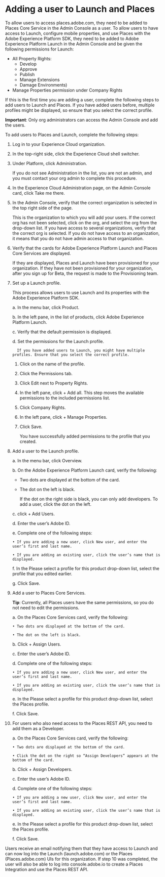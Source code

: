 # Adding a user to Launch and Places

To allow users to access places.adobe.com, they need to be added to Places Core Service in the Admin Console as a user. To allow users to have access to Launch, configure mobile properties, and use Places with the Adobe Experience Platform SDK, they need to be added to Adobe Experience Platform Launch in the Admin Console and be given the following permissions for Launch:

* All Property Rights:
  * Develop
  * Approve
  * Publish
  * Manage Extensions
  * Damage Environments\)
* Manage Properties permission under Company Rights 

If this is the first time you are adding a user, complete the following steps to add users to Launch and Places. If you have added users before, multiple profiles might be displayed, so ensure that you select the correct profile.

**Important**: Only org administrators can access the Admin Console and add the users.

To add users to Places and Launch, complete the following steps:

1. Log in to your Experience Cloud organization.
2. In the top-right side, click the Experience Cloud shell switcher.
3. Under Platform, click Administration.

   If you do not see Administration in the list, you are not an admin, and you must contact your org admin to complete this procedure.

4. In the Experience Cloud Administration page, on the Admin Console card, click Take me there.
5. In the Admin Console, verify that the correct organization is selected in the top right side of the page.

   This is the organization to which you will add your users. If the correct org has not been selected, click on the org, and select the org from the drop-down list. If you have access to several organizations, verify that the correct org is selected. If you do not have access to an organization, it means that you do not have admin access to that organization.

6. Verify that the cards for Adobe Experience Platform Launch and Places Core Services are displayed.

   If they are displayed, Places and Launch have been provisioned for your organization. If they have not been provisioned for your organization, after you sign up for Beta, the request is made to the Provisioning team.

7. Set up a Launch profile.

   This process allows users to use Launch and its properties with the Adobe Experience Platform SDK.

     a. In the menu bar, click Product.

     b. In the left pane, in the list of products, click Adobe Experience Platform Launch.

     c. Verify that the default permission is displayed.

     d. Set the permissions for the Launch profile.

         If you have added users to Launch, you might have multiple profiles. Ensure that you select the correct profile.

   1. Click on the name of the profile.
   2. Click the Permissions tab.
   3. Click Edit next to Property Rights.
   4. In the left pane, click + Add all. This step moves the available permissions to the included permissions list.
   5. Click Company Rights.
   6. In the left pane, click + Manage Properties.
   7. Click Save.

      You have successfully added permissions to the profile that you created.

8. Add a user to the Launch profile.

   a. In the menu bar, click Overview.

   b. On the Adobe Experience Platform Launch card, verify the following:

   * Two dots are displayed at the bottom of the card.
   * The dot on the left is black.

     If the dot on the right side is black, you can only add developers. To add a user, click the dot on the left.

   c. click + Add Users.

   d. Enter the user’s Adobe ID.

   e. Complete one of the following steps:

       • If you are adding a new user, click New user, and enter the user’s first and last name.

       • If you are adding an existing user, click the user’s name that is displayed.

   f. In the Please select a profile for this product drop-down list, select the profile that you edited earlier.

   g. Click Save.

9. Add a user to Places Core Services.

   **Tip**: Currently, all Places users have the same permissions, so you do not need to edit the permissions.

   a. On the Places Core Services card, verify the following:

       • Two dots are displayed at the bottom of the card.

       • The dot on the left is black.

   b. Click + Assign Users.

   c. Enter the user’s Adobe ID.

   d. Complete one of the following steps:

       • If you are adding a new user, click New user, and enter the user’s first and last name.

       • If you are adding an existing user, click the user’s name that is displayed.

   e. In the Please select a profile for this product drop-down list, select the Places profile.

   f. Click Save.

10. For users who also need access to the Places REST API, you need to add them as a Developer.

    a. On the Places Core Services card, verify the following:

        • Two dots are displayed at the bottom of the card.

        • Click the dot on the right so “Assign Developers” appears at the bottom of the card.

    b. Click + Assign Developers.

    c. Enter the user’s Adobe ID.

    d. Complete one of the following steps:

        • If you are adding a new user, click New user, and enter the user’s first and last name.

        • If you are adding an existing user, click the user’s name that is displayed.

    e. In the Please select a profile for this product drop-down list, select the Places profile.

    f. Click Save.

Users receive an email notifying them that they have access to Launch and can now log into the Launch \(launch.adobe.com\) or the Places \(Places.adobe.com\) UIs for this organization. If step 10 was completed, the user will also be able to log into console.adobe.io to create a Places Integration and use the Places REST API.


